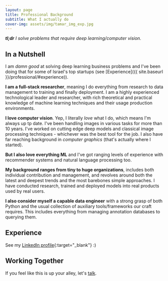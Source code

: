 ```yaml
---
layout: page
title: Professional Background
subtitle: What I actually do
cover-img: assets/img/tamar_img_exp.jpg
---
```


***tl;dr** I solve problems that require deep learning/computer vision.*

## In a Nutshell

I am *damn good* at solving deep learning business problems and I've been doing that for some of Israel's top startups (see [Experience]({{ site.baseurl }}/professional/#experience)).

**I am a full-stack researcher**, meaning I do everything from research to data management to training and finally deployment. I am a highly experienced technological leader and researcher, with rich theoretical and practical knowledge of machine learning techniques and their usage production environments.

**I love computer vision**. Yep, I literally *love* what I do, which means I'm always up tp date. I've been handling images in various tasks for more than 10 years. I've worked on cutting edge deep models and classical image processing techniques - whichever was the best tool for the job. I also have far reaching background in *computer graphics* (that's actually where I started).

**But I also love everything ML** and I've got ranging levels of experience with recommender systems and natural language processing too.

**My background ranges from tiny to huge organizations**, includes both individual contribution and management, and revolves around both the latest and deepest trends and the most barebones simple approaches. I have conducted research, trained and deployed models into real products used by real users.

**I also consider myself a capable data engineer** with a strong grasp of both Python and the usual collection of auxiliary tools/frameworks our craft requires. This includes everything from managing annotation databases to querying them.

## Experience
See my [LinkedIn profile](https://www.linkedin.com/in/nir-ben-zvi/){:target="_blank"} :)

## Working Together

If you feel like this is up your alley, let's [talk](mailto:me@nirbenzvi.com).